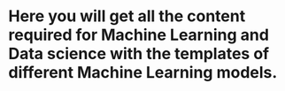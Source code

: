 # Here you will get all the content required for Machine Learning and Data science with the templates of different Machine Learning models.
